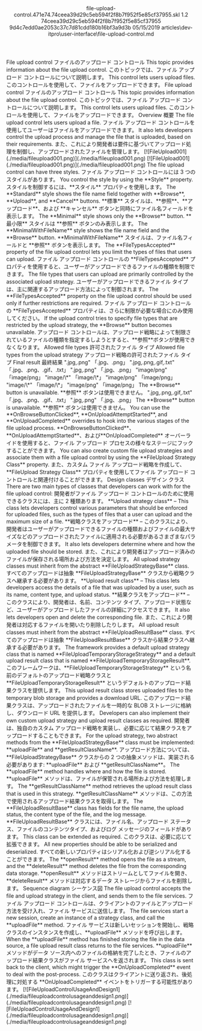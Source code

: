 <?xml version="1.0" encoding="UTF-8"?>
<xliff xmlns:logoport="urn:logoport:xliffeditor:xliff-extras:1.0" xmlns:xsi="http://www.w3.org/2001/XMLSchema-instance" xmlns="urn:oasis:names:tc:xliff:document:1.2" xmlns:xliffext="urn:microsoft:content:schema:xliffextensions" version="1.2" xsi:schemaLocation="urn:oasis:names:tc:xliff:document:1.2 xliff-core-1.2-transitional.xsd">
  <file datatype="xml" source-language="en-US" original="file-upload-control.md" target-language="ja-JP">
    <header>
      <tool tool-company="Microsoft" tool-version="1.0-7889195" tool-name="mdxliff" tool-id="mdxliff"/>
      <xliffext:skl_file_name>file-upload-control.471e74.74ceea39d29c5eb594f2f8b7f952f5e85cf37955.skl</xliffext:skl_file_name>
      <xliffext:version>1.2</xliffext:version>
      <xliffext:ms.openlocfilehash>74ceea39d29c5eb594f2f8b7f952f5e85cf37955</xliffext:ms.openlocfilehash>
      <xliffext:ms.sourcegitcommit>9d4c7edd0ae2053c37c7d81cdd180b16bf3a9d3b</xliffext:ms.sourcegitcommit>
      <xliffext:ms.lasthandoff>05/15/2019</xliffext:ms.lasthandoff>
      <xliffext:ms.openlocfilepath>articles\dev-itpro\user-interface\file-upload-control.md</xliffext:ms.openlocfilepath>
    </header>
    <body>
      <group extype="content" id="content">
        <trans-unit xml:space="preserve" translate="yes" id="101" restype="x-metadata">
          <source>File upload control</source>
        <target logoport:matchpercent="101" state="translated" state-qualifier="leveraged-tm">ファイルのアップロード コントロール</target></trans-unit>
        <trans-unit xml:space="preserve" translate="yes" id="102" restype="x-metadata">
          <source>This topic provides information about the file upload control.</source>
        <target logoport:matchpercent="101" state="translated" state-qualifier="leveraged-tm">このトピックでは、ファイル アップロード コントロールについて説明します。</target></trans-unit>
        <trans-unit xml:space="preserve" translate="yes" id="103" restype="x-metadata">
          <source>This control lets users upload files.</source>
        <target logoport:matchpercent="101" state="translated" state-qualifier="leveraged-tm">このコントロールを使用して、ファイルをアップロードできます。</target></trans-unit>
        <trans-unit xml:space="preserve" translate="yes" id="104">
          <source>File upload control</source>
        <target logoport:matchpercent="101" state="translated" state-qualifier="leveraged-tm">ファイルのアップロード コントロール</target></trans-unit>
        <trans-unit xml:space="preserve" translate="yes" id="105">
          <source>This topic provides information about the file upload control.</source>
        <target logoport:matchpercent="101" state="translated" state-qualifier="leveraged-tm">このトピックでは、ファイル アップロード コントロールについて説明します。</target></trans-unit>
        <trans-unit xml:space="preserve" translate="yes" id="106">
          <source>This control lets users upload files.</source>
        <target logoport:matchpercent="101" state="translated" state-qualifier="leveraged-tm">このコントロールを使用して、ファイルをアップロードできます。</target></trans-unit>
        <trans-unit xml:space="preserve" translate="yes" id="107">
          <source>Overview</source>
        <target logoport:matchpercent="101" state="translated" state-qualifier="leveraged-tm">概要</target></trans-unit>
        <trans-unit xml:space="preserve" translate="yes" id="108">
          <source>The file upload control lets users upload a file.</source>
        <target logoport:matchpercent="101" state="translated" state-qualifier="leveraged-tm">ファイル アップロード コントロールを使用してユーザーはファイルをアップロードできます。</target></trans-unit>
        <trans-unit xml:space="preserve" translate="yes" id="109">
          <source>It also lets developers control the upload process and manage the file that is uploaded, based on their requirements.</source>
        <target logoport:matchpercent="101" state="translated" state-qualifier="leveraged-tm">また、これにより開発者は要件に基づいてアップロード処理を制御し、アップロードされたファイルを管理します。</target></trans-unit>
        <trans-unit xml:space="preserve" translate="yes" id="110">
          <source><bpt id="p1">[</bpt><ph id="ph1">![</ph>FileUpload001<ept id="p1">](./media/fileupload001.png)](./media/fileupload001.png)</ept></source>
        <target logoport:matchpercent="101" state="translated" state-qualifier="leveraged-tm"><bpt id="p1">[</bpt><ph id="ph1">![</ph>FileUpload001<ept id="p1">](./media/fileupload001.png)](./media/fileupload001.png)</ept></target></trans-unit>
        <trans-unit xml:space="preserve" translate="yes" id="111">
          <source>The file upload control can have three styles.</source>
        <target logoport:matchpercent="101" state="translated" state-qualifier="leveraged-tm">ファイル アップロード コントロールには 3 つのスタイルがあります。</target></trans-unit>
        <trans-unit xml:space="preserve" translate="yes" id="112">
          <source>You control the style by using the <bpt id="p1">**</bpt>Style<ept id="p1">**</ept> property.</source>
        <target logoport:matchpercent="101" state="translated" state-qualifier="leveraged-tm">スタイルを制御するには、<bpt id="p1">**</bpt>スタイル<ept id="p1">**</ept> プロパティを使用します。</target></trans-unit>
        <trans-unit xml:space="preserve" translate="yes" id="113">
          <source>The <bpt id="p1">**</bpt>Standard<ept id="p1">**</ept> style shows the file name field together with <bpt id="p2">**</bpt>Browse<ept id="p2">**</ept>, <bpt id="p3">**</bpt>Upload<ept id="p3">**</ept>, and <bpt id="p4">**</bpt>Cancel<ept id="p4">**</ept> buttons.</source>
        <target logoport:matchpercent="101" state="translated" state-qualifier="leveraged-tm"><bpt id="p1">**</bpt>標準<ept id="p1">**</ept> スタイルは、<bpt id="p2">**</bpt>参照<ept id="p2">**</ept>、<bpt id="p3">**</bpt>アップロード<ept id="p3">**</ept>、および <bpt id="p4">**</bpt>キャンセル<ept id="p4">**</ept> ボタンと同時にファイル名フィールドを表示します。</target></trans-unit>
        <trans-unit xml:space="preserve" translate="yes" id="114">
          <source>The <bpt id="p1">**</bpt>Minimal<ept id="p1">**</ept> style shows only the <bpt id="p2">**</bpt>Browse<ept id="p2">**</ept> button.</source>
        <target logoport:matchpercent="101" state="translated" state-qualifier="leveraged-tm"><bpt id="p1">**</bpt>最小限<ept id="p1">**</ept> スタイルは <bpt id="p2">**</bpt>参照<ept id="p2">**</ept> ボタンのみ表示します。</target></trans-unit>
        <trans-unit xml:space="preserve" translate="yes" id="115">
          <source>The <bpt id="p1">**</bpt>MinimalWithFileName<ept id="p1">**</ept> style shows the file name field and the <bpt id="p2">**</bpt>Browse<ept id="p2">**</ept> button.</source>
        <target logoport:matchpercent="101" state="translated" state-qualifier="leveraged-tm"><bpt id="p1">**</bpt>MinimalWithFileName<ept id="p1">**</ept> スタイルは、ファイル名フィールドと <bpt id="p2">**</bpt>参照<ept id="p2">**</ept> ボタンを表示します。</target></trans-unit>
        <trans-unit xml:space="preserve" translate="yes" id="116">
          <source>The <bpt id="p1">**</bpt>FileTypesAccepted<ept id="p1">**</ept> property of the file upload control lets you limit the types of files that users can upload.</source>
        <target logoport:matchpercent="101" state="translated" state-qualifier="leveraged-tm">ファイル アップロード コントロールの <bpt id="p1">**</bpt>FileTypesAccepted<ept id="p1">**</ept> プロパティを使用すると、ユーザーがアップロードできるファイルの種類を制限できます。</target></trans-unit>
        <trans-unit xml:space="preserve" translate="yes" id="117">
          <source>The file types that users can upload are primarily controlled by the associated upload strategy.</source>
        <target logoport:matchpercent="101" state="translated" state-qualifier="leveraged-tm">ユーザーがアップロードできるファイル タイプは、主に関連するアップロード方法によって制御されます。</target></trans-unit>
        <trans-unit xml:space="preserve" translate="yes" id="118">
          <source>The <bpt id="p1">**</bpt>FileTypesAccepted<ept id="p1">**</ept> property on the file upload control should be used only if further restrictions are required.</source>
        <target logoport:matchpercent="101" state="translated" state-qualifier="leveraged-tm">ファイル アップロード コントロールの <bpt id="p1">**</bpt>FileTypesAccepted<ept id="p1">**</ept> プロパティは、さらに制限が必要な場合にのみ使用してください。</target></trans-unit>
        <trans-unit xml:space="preserve" translate="yes" id="119">
          <source>If the upload control tries to specify file types that are restricted by the upload strategy, the <bpt id="p1">**</bpt>Browse<ept id="p1">**</ept> button becomes unavailable.</source>
        <target logoport:matchpercent="101" state="translated" state-qualifier="leveraged-tm">アップロード コントロールは、アップロード戦略によって制限されているファイルの種類を指定するしようとすると、<bpt id="p1">**</bpt>参照<ept id="p1">**</ept>ボタンが使用できなくなります。</target></trans-unit>
        <trans-unit xml:space="preserve" translate="yes" id="120">
          <source>Allowed file types</source>
        <target logoport:matchpercent="101" state="translated" state-qualifier="leveraged-tm">許可されたファイル タイプ</target></trans-unit>
        <trans-unit xml:space="preserve" translate="yes" id="121">
          <source>Allowed file types from the upload strategy</source>
        <target logoport:matchpercent="101" state="translated" state-qualifier="leveraged-tm">アップロード戦略の許可されたファイル タイプ</target></trans-unit>
        <trans-unit xml:space="preserve" translate="yes" id="122">
          <source>Final result</source>
        <target logoport:matchpercent="101" state="translated" state-qualifier="leveraged-tm">最終結果</target></trans-unit>
        <trans-unit xml:space="preserve" translate="yes" id="123">
          <source>".jpg,.png"</source>
        <target logoport:matchpercent="101" state="translated" state-qualifier="leveraged-tm">「.jpg、.png」</target></trans-unit>
        <trans-unit xml:space="preserve" translate="yes" id="124">
          <source>".jpg,.png,.gif,.txt"</source>
        <target logoport:matchpercent="101" state="translated" state-qualifier="leveraged-tm">「.jpg、.png、.gif、.txt」</target></trans-unit>
        <trans-unit xml:space="preserve" translate="yes" id="125">
          <source>".jpg,.png"</source>
        <target logoport:matchpercent="101" state="translated" state-qualifier="leveraged-tm">「.jpg、.png」</target></trans-unit>
        <trans-unit xml:space="preserve" translate="yes" id="126">
          <source>"image/png"</source>
        <target logoport:matchpercent="101" state="translated" state-qualifier="leveraged-tm">「image/png」</target></trans-unit>
        <trans-unit xml:space="preserve" translate="yes" id="127">
          <source>"image/<ph id="ph1">\*</ph>"</source>
        <target logoport:matchpercent="101" state="translated" state-qualifier="leveraged-tm">「image/<ph id="ph1">\*</ph>」</target></trans-unit>
        <trans-unit xml:space="preserve" translate="yes" id="128">
          <source>"image/png"</source>
        <target logoport:matchpercent="101" state="translated" state-qualifier="leveraged-tm">「image/png」</target></trans-unit>
        <trans-unit xml:space="preserve" translate="yes" id="129">
          <source>"image/<ph id="ph1">\*</ph>"</source>
        <target logoport:matchpercent="101" state="translated" state-qualifier="leveraged-tm">「image/<ph id="ph1">\*</ph>」</target></trans-unit>
        <trans-unit xml:space="preserve" translate="yes" id="130">
          <source>"image/png"</source>
        <target logoport:matchpercent="101" state="translated" state-qualifier="leveraged-tm">「image/png」</target></trans-unit>
        <trans-unit xml:space="preserve" translate="yes" id="131">
          <source>The <bpt id="p1">**</bpt>Browse<ept id="p1">**</ept> button is unavailable.</source>
        <target logoport:matchpercent="101" state="translated" state-qualifier="leveraged-tm"><bpt id="p1">**</bpt>参照<ept id="p1">**</ept> ボタンは使用できません。</target></trans-unit>
        <trans-unit xml:space="preserve" translate="yes" id="132">
          <source>".jpg,.png,.gif,.txt"</source>
        <target logoport:matchpercent="101" state="translated" state-qualifier="leveraged-tm">「.jpg、.png、.gif、.txt」</target></trans-unit>
        <trans-unit xml:space="preserve" translate="yes" id="133">
          <source>".jpg,.png"</source>
        <target logoport:matchpercent="101" state="translated" state-qualifier="leveraged-tm">「.jpg、.png」</target></trans-unit>
        <trans-unit xml:space="preserve" translate="yes" id="134">
          <source>The <bpt id="p1">**</bpt>Browse<ept id="p1">**</ept> button is unavailable.</source>
        <target logoport:matchpercent="101" state="translated" state-qualifier="leveraged-tm"><bpt id="p1">**</bpt>参照<ept id="p1">**</ept> ボタンは使用できません。</target></trans-unit>
        <trans-unit xml:space="preserve" translate="yes" id="135">
          <source>You can use the <bpt id="p1">**</bpt>OnBrowseButtonClicked<ept id="p1">**</ept>, <bpt id="p2">**</bpt>OnUploadAttemptStarted<ept id="p2">**</ept>, and <bpt id="p3">**</bpt>OnUploadCompleted<ept id="p3">**</ept> overrides to hook into the various stages of the file upload process.</source>
        <target logoport:matchpercent="101" state="translated" state-qualifier="leveraged-tm"><bpt id="p1">**</bpt>OnBrowseButtonClicked<ept id="p1">**</ept>、<bpt id="p2">**</bpt>OnUploadAttemptStarted<ept id="p2">**</ept>、および<bpt id="p3">**</bpt>OnUploadCompleted<ept id="p3">**</ept> オーバーライドを使用すると、ファイル アップロード プロセスの様々なステージにフックすることができます。</target></trans-unit>
        <trans-unit xml:space="preserve" translate="yes" id="136">
          <source>You can also create custom file upload strategies and associate them with a file upload control by using the <bpt id="p1">**</bpt>FileUpload Strategy Class<ept id="p1">**</ept> property.</source>
        <target logoport:matchpercent="101" state="translated" state-qualifier="leveraged-tm">また、カスタム ファイル アップロード戦略を作成して、<bpt id="p1">**</bpt>FileUpload Strategy Class<ept id="p1">**</ept> プロパティを使用してファイル アップロード コントロールと関連付けることができます。</target></trans-unit>
        <trans-unit xml:space="preserve" translate="yes" id="137">
          <source>Design classes</source>
        <target logoport:matchpercent="101" state="translated" state-qualifier="leveraged-tm">デザイン クラス</target></trans-unit>
        <trans-unit xml:space="preserve" translate="yes" id="138">
          <source>There are two main types of classes that developers can work with for the file upload control:</source>
        <target logoport:matchpercent="101" state="translated" state-qualifier="leveraged-tm">開発者がファイル アップロード コントロールのために使用できるクラスには、主に 2 種類あります。</target></trans-unit>
        <trans-unit xml:space="preserve" translate="yes" id="139">
          <source><bpt id="p1">**</bpt>Upload strategy class<ept id="p1">**</ept> – This class lets developers control various parameters that should be enforced for uploaded files, such as the types of files that a user can upload and the maximum size of a file.</source>
        <target logoport:matchpercent="101" state="translated" state-qualifier="leveraged-tm"><bpt id="p1">**</bpt>戦略クラスをアップロード<ept id="p1">**</ept> – このクラスにより、開発者はユーザーがアップロードできるファイルの種類およびファイルの最大サイズなどのアップロードされたファイルに適用される必要があるさまざまなパラメータを制御できます。</target></trans-unit>
        <trans-unit xml:space="preserve" translate="yes" id="140">
          <source>It also lets developers determine where and how the uploaded file should be stored.</source>
        <target logoport:matchpercent="101" state="translated" state-qualifier="leveraged-tm">また、これにより開発者はアップロード済みのファイルが保存される場所および方法を決定します。</target></trans-unit>
        <trans-unit xml:space="preserve" translate="yes" id="141">
          <source>All upload strategy classes must inherit from the abstract <bpt id="p1">**</bpt>FileUploadStrategyBase<ept id="p1">**</ept> class.</source>
        <target logoport:matchpercent="101" state="translated" state-qualifier="leveraged-tm">すべてのアップロードは抽象 <bpt id="p1">**</bpt>FileUploadStrategyBase<ept id="p1">**</ept> クラスから戦略クラスへ継承する必要があります。</target></trans-unit>
        <trans-unit xml:space="preserve" translate="yes" id="142">
          <source><bpt id="p1">**</bpt>Upload result class<ept id="p1">**</ept> – This class lets developers access the details of a file that was uploaded by a user, such as its name, content type, and upload status.</source>
        <target logoport:matchpercent="101" state="translated" state-qualifier="leveraged-tm"><bpt id="p1">**</bpt>結果クラスをアップロード<ept id="p1">**</ept> – このクラスにより、開発者は、名前、コンテンツ タイプ、アップロード状態など、ユーザーがアップロードしたファイルの詳細にアクセスできます。</target></trans-unit>
        <trans-unit xml:space="preserve" translate="yes" id="143">
          <source>It also lets developers open and delete the corresponding file.</source>
        <target logoport:matchpercent="101" state="translated" state-qualifier="leveraged-tm">また、これにより開発者は対応するファイルを開いたり削除したりします。</target></trans-unit>
        <trans-unit xml:space="preserve" translate="yes" id="144">
          <source>All upload result classes must inherit from the abstract <bpt id="p1">**</bpt>FileUploadResultBase<ept id="p1">**</ept> class.</source>
        <target logoport:matchpercent="101" state="translated" state-qualifier="leveraged-tm">すべてのアップロードは抽象 <bpt id="p1">**</bpt>FileUploadResultBase<ept id="p1">**</ept> クラスから結果クラスへ継承する必要があります。</target></trans-unit>
        <trans-unit xml:space="preserve" translate="yes" id="145">
          <source>The framework provides a default upload strategy class that is named <bpt id="p1">**</bpt>FileUploadTemporaryStorageStrategy<ept id="p1">**</ept> and a default upload result class that is named <bpt id="p2">**</bpt>FileUploadTemporaryStorageResult<ept id="p2">**</ept>.</source>
        <target logoport:matchpercent="101" state="translated" state-qualifier="leveraged-tm">このフレームワークは、<bpt id="p1">**</bpt>FileUploadTemporaryStorageStrategy<ept id="p1">**</ept> という名前のデフォルトのアップロード戦略クラスと <bpt id="p2">**</bpt>FileUploadTemporaryStorageResult<ept id="p2">**</ept> というデフォルトのアップロード結果クラスを提供します。</target></trans-unit>
        <trans-unit xml:space="preserve" translate="yes" id="146">
          <source>This upload result class stores uploaded files to the temporary blob storage and provides a download URL.</source>
        <target logoport:matchpercent="101" state="translated" state-qualifier="leveraged-tm">このアップロード結果クラスは、アップロードされたファイルを一時的な BLOB ストレージに格納し、ダウンロード URL を提供します。</target></trans-unit>
        <trans-unit xml:space="preserve" translate="yes" id="147">
          <source>Developers can also implement their own custom upload strategy and upload result classes as required.</source>
        <target logoport:matchpercent="101" state="translated" state-qualifier="leveraged-tm">開発者は、独自のカスタム アップロード戦略を実装し、必要に応じて結果クラスをアップロードすることもできます。</target></trans-unit>
        <trans-unit xml:space="preserve" translate="yes" id="148">
          <source>For the upload strategy, two abstract methods from the <bpt id="p1">**</bpt>FileUploadStrategyBase<ept id="p1">**</ept> class must be implemented: <bpt id="p2">**</bpt>uploadFile<ept id="p2">**</ept> and <bpt id="p3">**</bpt>getResultClassName<ept id="p3">**</ept>.</source>
        <target logoport:matchpercent="101" state="translated" state-qualifier="leveraged-tm">アップロード方法については、<bpt id="p1">**</bpt>FileUploadStrategyBase<ept id="p1">**</ept> クラスからの 2 つの抽象メソッドは、実装される必要があります: <bpt id="p2">**</bpt>uploadFile<ept id="p2">**</ept> および <bpt id="p3">**</bpt>getResultClassName<ept id="p3">**</ept>。</target></trans-unit>
        <trans-unit xml:space="preserve" translate="yes" id="149">
          <source>The <bpt id="p1">**</bpt>uploadFile<ept id="p1">**</ept> method handles where and how the file is stored.</source>
        <target logoport:matchpercent="101" state="translated" state-qualifier="leveraged-tm"><bpt id="p1">**</bpt>uploadFile<ept id="p1">**</ept> メソッドは、ファイルが保管される場所および方法を処理します。</target></trans-unit>
        <trans-unit xml:space="preserve" translate="yes" id="150">
          <source>The <bpt id="p1">**</bpt>getResultClassName<ept id="p1">**</ept> method retrieves the upload result class that is used in this strategy.</source>
        <target logoport:matchpercent="101" state="translated" state-qualifier="leveraged-tm"><bpt id="p1">**</bpt>getResultClassName<ept id="p1">**</ept> メソッドは、この方法で使用されるアップロード結果クラスを取得します。</target></trans-unit>
        <trans-unit xml:space="preserve" translate="yes" id="151">
          <source>The <bpt id="p1">**</bpt>FileUploadResultBase<ept id="p1">**</ept> class has fields for the file name, the upload status, the content type of the file, and the log message.</source>
        <target logoport:matchpercent="101" state="translated" state-qualifier="leveraged-tm"><bpt id="p1">**</bpt>FileUploadResultBase<ept id="p1">**</ept> クラスには、ファイル名、アップロード ステータス、ファイルのコンテンツタイプ、およびログ メッセージのフィールドがあります。</target></trans-unit>
        <trans-unit xml:space="preserve" translate="yes" id="152">
          <source>This class can be extended as required.</source>
        <target logoport:matchpercent="101" state="translated" state-qualifier="leveraged-tm">このクラスは、必要に応じて拡張できます。</target></trans-unit>
        <trans-unit xml:space="preserve" translate="yes" id="153">
          <source>All new properties should be able to be serialized and deserialized.</source>
        <target logoport:matchpercent="101" state="translated" state-qualifier="leveraged-tm">すべての新しいプロパティはシリアル化および逆シリアル化することができます。</target></trans-unit>
        <trans-unit xml:space="preserve" translate="yes" id="154">
          <source>The <bpt id="p1">**</bpt>openResult<ept id="p1">**</ept> method opens the file as a stream, and the <bpt id="p2">**</bpt>deleteResult<ept id="p2">**</ept> method deletes the file from the corresponding data storage.</source>
        <target logoport:matchpercent="101" state="translated" state-qualifier="leveraged-tm"><bpt id="p1">**</bpt>openResult<ept id="p1">**</ept> メソッドはストリームとしてファイルを開き、<bpt id="p2">**</bpt>deleteResult<ept id="p2">**</ept> メソッドは対応するデータ ストレージからファイルを削除します。</target></trans-unit>
        <trans-unit xml:space="preserve" translate="yes" id="155">
          <source>Sequence diagram</source>
        <target logoport:matchpercent="101" state="translated" state-qualifier="leveraged-tm">シーケンス図</target></trans-unit>
        <trans-unit xml:space="preserve" translate="yes" id="156">
          <source>The file upload control accepts the file and upload strategy in the client, and sends them to the file services.</source>
        <target logoport:matchpercent="101" state="translated" state-qualifier="leveraged-tm">ファイル アップロード コントロールは、クライアントのファイルとアップロード方法を受け入れ、ファイル サービスに送信します。</target></trans-unit>
        <trans-unit xml:space="preserve" translate="yes" id="157">
          <source>The file services start a new session, create an instance of a strategy class, and call the <bpt id="p1">**</bpt>uploadFile<ept id="p1">**</ept> method.</source>
        <target logoport:matchpercent="101" state="translated" state-qualifier="leveraged-tm">ファイル サービスは新しいセッションを開始し、戦略クラスのインスタンスを作成し、<bpt id="p1">**</bpt>uploadFile<ept id="p1">**</ept> メソッドを呼び出します。</target></trans-unit>
        <trans-unit xml:space="preserve" translate="yes" id="158">
          <source>When the <bpt id="p1">**</bpt>uploadFile<ept id="p1">**</ept> method has finished storing the file in the data source, a file upload result class returns to the file services.</source>
        <target logoport:matchpercent="101" state="translated" state-qualifier="leveraged-tm"><bpt id="p1">**</bpt>uploadFile<ept id="p1">**</ept> メソッドがデータ ソース内へのファイルの格納を完了したとき、ファイルのアップロード結果クラスがファイル サービスへを返されます。</target></trans-unit>
        <trans-unit xml:space="preserve" translate="yes" id="159">
          <source>This class is sent back to the client, which might trigger the <bpt id="p1">**</bpt>OnUploadCompleted<ept id="p1">**</ept> event to deal with the post-process.</source>
        <target logoport:matchpercent="101" state="translated" state-qualifier="leveraged-tm">このクラスはクライアントに送り返され、後処理に対処する <bpt id="p1">**</bpt>OnUploadCompleted<ept id="p1">**</ept> イベントをトリガーする可能性があります。</target></trans-unit>
        <trans-unit xml:space="preserve" translate="yes" id="160">
          <source><bpt id="p1">[</bpt><ph id="ph1">![</ph>FileUploadControlUsageAndDesign1<ept id="p1">](./media/fileuploadcontrolusageanddesign1.png)](./media/fileuploadcontrolusageanddesign1.png)</ept></source>
        <target logoport:matchpercent="101" state="translated" state-qualifier="leveraged-tm"><bpt id="p1">[</bpt><ph id="ph1">![</ph>FileUploadControlUsageAndDesign1<ept id="p1">](./media/fileuploadcontrolusageanddesign1.png)](./media/fileuploadcontrolusageanddesign1.png)</ept></target></trans-unit>
      </group>
    </body>
  </file>
</xliff>